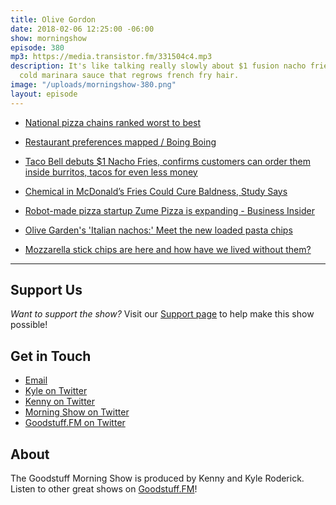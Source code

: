 ```yaml
---
title: Olive Gordon
date: 2018-02-06 12:25:00 -06:00
show: morningshow
episode: 380
mp3: https://media.transistor.fm/331504c4.mp3
description: It's like talking really slowly about $1 fusion nacho fries fried in
  cold marinara sauce that regrows french fry hair.
image: "/uploads/morningshow-380.png"
layout: episode
---
```


* [National pizza chains ranked worst to best](http://www.mlive.com/dining/index.ssf/2018/02/pizza_chains_ranked_worst_to_f.html)

* [Restaurant preferences mapped / Boing Boing](https://boingboing.net/2018/01/31/restaurant-preferences-mapped.html)

* [Taco Bell debuts $1 Nacho Fries, confirms customers can order them inside burritos, tacos for even less money](http://www.foxnews.com/food-drink/2018/01/24/taco-bell-debuts-1-nacho-fries-but-hungry-customers-can-get-them-even-cheaper.html)

* [Chemical in McDonald’s Fries Could Cure Baldness, Study Says](http://www.newsweek.com/chemical-mcdonalds-fries-may-cure-male-baldness-study-say-799439)

* [Robot-made pizza startup Zume Pizza is expanding - Business Insider](http://www.businessinsider.com/robot-made-pizza-startup-zume-pizza-is-growing-2018-1)

* [Olive Garden's 'Italian nachos:' Meet the new loaded pasta chips](http://abc7.com/food/meet-olive-gardens-new-italian-nachos/3019447/)

* [Mozzarella stick chips are here and how have we lived without them?](https://mashable.com/2018/02/01/mozzarella-stick-chips-ruffles/#hwEyNTXP4SqF)

---

## Support Us
*Want to support the show?* Visit our [Support page](https://goodstuff.fm/support) to help make this show possible!

## Get in Touch
* [Email](mailto:kyle@goodstuff.fm)
* [Kyle on Twitter](http://twitter.com/dogburps)
* [Kenny on Twitter](http://twitter.com/pizzarobotics)
* [Morning Show on Twitter](http://twitter.com/morningshowam)
* [Goodstuff.FM on Twitter](http://twitter.com/goodstufffm)

## About
The Goodstuff Morning Show is produced by Kenny and Kyle Roderick. Listen to other great shows on [Goodstuff.FM](http://goodstuff.fm/shows)!
